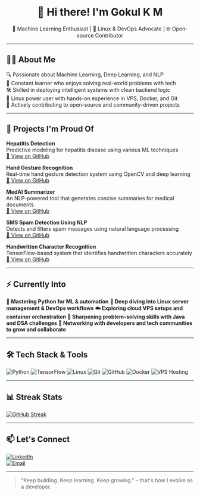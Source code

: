 <div align="center">

# 👋 Hi there! I'm Gokul K M

🤖 Machine Learning Enthusiast | 🐧 Linux & DevOps Advocate | 🌐 Open-source Contributor  

</div>

---

## 👨‍💻 About Me

🔍 Passionate about Machine Learning, Deep Learning, and NLP  
🧠 Constant learner who enjoys solving real-world problems with tech  
🛠️ Skilled in deploying intelligent systems with clean backend logic  
🐧 Linux power user with hands-on experience in VPS, Docker, and Git  
🌱 Actively contributing to open-source and community-driven projects

---

## 🧩 Projects I'm Proud Of

**Hepatitis Detection**  
Predictive modeling for hepatitis disease using various ML techniques  
[🔗 View on GitHub](https://github.com/gokulkm6/Hepatitis-Detection)

**Hand Gesture Recognition**  
Real-time hand gesture detection system using OpenCV and deep learning  
[🔗 View on GitHub](https://github.com/gokulkm6/Hand-Gesture-Recognition)

**MedAI Summarizer**  
An NLP-powered tool that generates concise summaries for medical documents  
[🔗 View on GitHub](https://github.com/gokulkm6/MedAI-Summarizer)

**SMS Spam Detection Using NLP**  
Detects and filters spam messages using natural language processing  
[🔗 View on GitHub](https://github.com/gokulkm6/SMS_SPAM_DETECTION_USING_NLP)

**Handwritten Character Recognition**  
TensorFlow-based system that identifies handwritten characters accurately  
[🔗 View on GitHub](https://github.com/gokulkm6/HandWrittenCharacterRecognition-TensorFlow)

---

## ⚡ Currently Into

**🐍 Mastering Python for ML & automation**
**🐧 Deep diving into Linux server management & DevOps workflows**
**☁️ Exploring cloud VPS setups and container orchestration**
**🧩 Sharpening problem-solving skills with Java and DSA challenges**
**🤝 Networking with developers and tech communities to grow and collaborate**

---

## 🛠️ Tech Stack & Tools

![Python](https://img.shields.io/badge/-Python-3776AB?logo=python&logoColor=white)
![TensorFlow](https://img.shields.io/badge/-TensorFlow-FF6F00?logo=tensorflow&logoColor=white)
![Linux](https://img.shields.io/badge/-Linux-FCC624?logo=linux&logoColor=black)
![Git](https://img.shields.io/badge/-Git-F05032?logo=git&logoColor=white)
![GitHub](https://img.shields.io/badge/-GitHub-181717?logo=github&logoColor=white)
![Docker](https://img.shields.io/badge/-Docker-2496ED?logo=docker&logoColor=white)
![VPS Hosting](https://img.shields.io/badge/-VPS%20Hosting-007ACC?logo=azure&logoColor=white)

---

## 📊 Streak Stats

[![GitHub Streak](https://streak-stats.demolab.com?user=gokulkm6&theme=dark&hide_border=false)](https://git.io/streak-stats)

---

## 📫 Let's Connect

[![LinkedIn](https://img.shields.io/badge/LinkedIn-blue?logo=linkedin&logoColor=white)](https://www.linkedin.com/in/gokul-km-602056253/)  
[![Email](https://img.shields.io/badge/Email-red?logo=gmail&logoColor=white)](mailto:gokulkm025@gmail.com)

---

> “Keep building. Keep learning. Keep growing.” – that's how I evolve as a developer.

